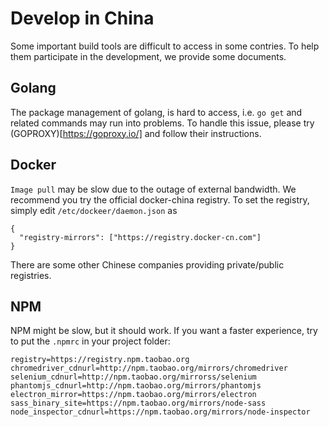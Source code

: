 # Develop in China

Some important build tools are difficult to access in some contries. To help them participate in the development, we provide some documents.

## Golang

The package management of golang, is hard to access, i.e. ```go get``` and related commands may run into problems. To handle this issue, please try (GOPROXY)[https://goproxy.io/] and follow their instructions.

## Docker

```Image pull``` may be slow due to the outage of external bandwidth. We recommend you try the official docker-china registry. To set the registry, simply edit ```/etc/dockeer/daemon.json``` as 

```
{
  "registry-mirrors": ["https://registry.docker-cn.com"]
}
```

There are some other Chinese companies providing private/public registries.

## NPM

NPM might be slow, but it should work. If you want a faster experience, try to put the ```.npmrc``` in your project folder:
```
registry=https://registry.npm.taobao.org
chromedriver_cdnurl=http://npm.taobao.org/mirrors/chromedriver
selenium_cdnurl=http://npm.taobao.org/mirrorss/selenium
phantomjs_cdnurl=http://npm.taobao.org/mirrors/phantomjs
electron_mirror=https://npm.taobao.org/mirrors/electron
sass_binary_site=https://npm.taobao.org/mirrors/node-sass
node_inspector_cdnurl=https://npm.taobao.org/mirrors/node-inspector
```